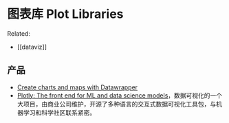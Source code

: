 图表库 Plot Libraries
===

Related:
- [[dataviz]]

## 产品

- [Create charts and maps with Datawrapper](https://www.datawrapper.de/)
- [Plotly: The front end for ML and data science models](https://plotly.com/)，数据可视化的一个大项目，由商业公司维护，开源了多种语言的交互式数据可视化工具包，与机器学习和科学社区联系紧密。
